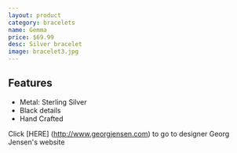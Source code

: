 ```yaml
---
layout: product
category: bracelets
name: Gemma
price: $69.99
desc: Silver bracelet
image: bracelet3.jpg
---
```


## Features

- Metal: Sterling Silver
- Black details
- Hand Crafted

Click [HERE] (http://www.georgjensen.com) to go to designer Georg Jensen's website 